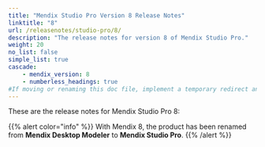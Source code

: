 ```yaml
---
title: "Mendix Studio Pro Version 8 Release Notes"
linktitle: "8"
url: /releasenotes/studio-pro/8/
description: "The release notes for version 8 of Mendix Studio Pro."
weight: 20
no_list: false
simple_list: true
cascade:
    - mendix_version: 8
    - numberless_headings: true
#If moving or renaming this doc file, implement a temporary redirect and let the respective team know they should update the URL in the product. See Mapping to Products for more details.
---
```


These are the release notes for Mendix Studio Pro 8:

{{% alert color="info" %}}
With Mendix 8, the product has been renamed from **Mendix Desktop Modeler** to **Mendix Studio Pro**.
{{% /alert %}}
